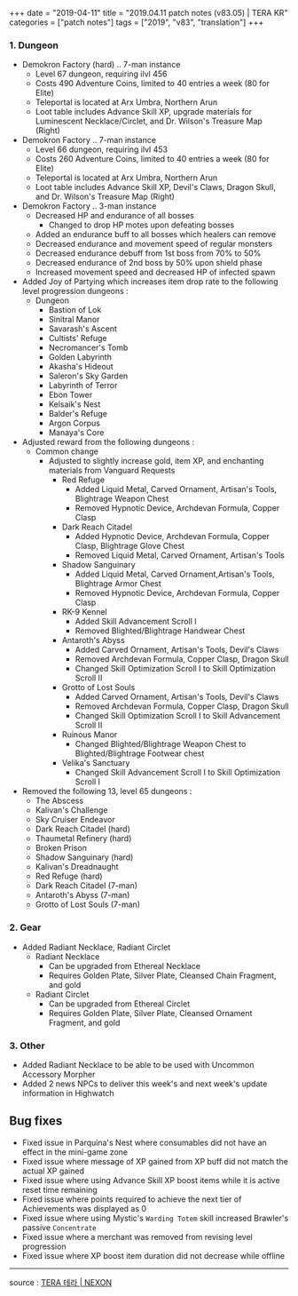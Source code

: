 +++
date = "2019-04-11"
title = "2019.04.11 patch notes (v83.05) | TERA KR"
categories = ["patch notes"]
tags = ["2019", "v83", "translation"]
+++

### 1. Dungeon
- Demokron Factory (hard) .. 7-man instance
  - Level 67 dungeon, requiring ilvl 456
  - Costs 490 Adventure Coins, limited to 40 entries a week (80 for Elite)
  - Teleportal is located at Arx Umbra, Northern Arun
  - Loot table includes Advance Skill XP, upgrade materials for Luminescent Necklace/Circlet, and Dr. Wilson's Treasure Map (Right)
- Demokron Factory .. 7-man instance
  - Level 66 dungeon, requiring ilvl 453
  - Costs 260 Adventure Coins, limited to 40 entries a week (80 for Elite)
  - Teleportal is located at Arx Umbra, Northern Arun
  - Loot table includes Advance Skill XP, Devil's Claws, Dragon Skull, and Dr. Wilson's Treasure Map (Right)
- Demokron Factory .. 3-man instance
  - Decreased HP and endurance of all bosses
    - Changed to drop HP motes upon defeating bosses
  - Added an endurance buff to all bosses which healers can remove
  - Decreased endurance and movement speed of regular monsters
  - Decreased endurance debuff from 1st boss from 70% to 50%
  - Decreased endurance of 2nd boss by 50% upon shield phase
  - Increased movement speed and decreased HP of infected spawn
- Added Joy of Partying which increases item drop rate to the following level progression dungeons :
  - Dungeon
    - Bastion of Lok
    - Sinitral Manor
    - Savarash's Ascent
    - Cultists' Refuge
    - Necromancer's Tomb
    - Golden Labyrinth
    - Akasha's Hideout
    - Saleron's Sky Garden
    - Labyrinth of Terror
    - Ebon Tower
    - Kelsaik's Nest
    - Balder's Refuge
    - Argon Corpus
    - Manaya's Core
- Adjusted reward from the following dungeons :
  - Common change
    - Adjusted to slightly increase gold, item XP, and enchanting materials from Vanguard Requests
      - Red Refuge
        - Added Liquid Metal, Carved Ornament, Artisan's Tools, Blightrage Weapon Chest
        - Removed Hypnotic Device, Archdevan Formula, Copper Clasp
      - Dark Reach Citadel
        - Added Hypnotic Device, Archdevan Formula, Copper Clasp, Blightrage Glove Chest
        - Removed Liquid Metal, Carved Ornament, Artisan's Tools
      - Shadow Sanguinary
        - Added Liquid Metal, Carved Ornament,Artisan's Tools, Blightrage Armor Chest
        - Removed Hypnotic Device, Archdevan Formula, Copper Clasp
      - RK-9 Kennel
        - Added Skill Advancement Scroll I
        - Removed Blighted/Blightrage Handwear Chest
      - Antaroth's Abyss
        - Added Carved Ornament, Artisan's Tools, Devil's Claws
        - Removed Archdevan Formula, Copper Clasp, Dragon Skull
        - Changed Skill Optimization Scroll I to Skill Optimization Scroll II
      - Grotto of Lost Souls
        - Added Carved Ornament, Artisan's Tools, Devil's Claws
        - Removed Archdevan Formula, Copper Clasp, Dragon Skull
        - Changed Skill Optimization Scroll I to Skill Advancement Scroll II
      - Ruinous Manor
        - Changed Blighted/Blightrage Weapon Chest to Blighted/Blightrage Footwear chest
      - Velika's Sanctuary
        - Changed Skill Advancement Scroll I to Skill Optimization Scroll I
- Removed the following 13, level 65 dungeons :
  - The Abscess
  - Kalivan's Challenge
  - Sky Cruiser Endeavor
  - Dark Reach Citadel (hard)
  - Thaumetal Refinery (hard)
  - Broken Prison
  - Shadow Sanguinary (hard)
  - Kalivan's Dreadnaught
  - Red Refuge (hard)
  - Dark Reach Citadel (7-man)
  - Antaroth's Abyss (7-man)
  - Grotto of Lost Souls (7-man)

### 2. Gear
- Added Radiant Necklace, Radiant Circlet
  - Radiant Necklace
    - Can be upgraded from Ethereal Necklace
    - Requires Golden Plate, Silver Plate, Cleansed Chain Fragment, and gold
  - Radiant Circlet
    - Can be upgraded from Ethereal Circlet
    - Requires Golden Plate, Silver Plate, Cleansed Ornament Fragment, and gold

### 3. Other
- Added Radiant Necklace to be able to be used with Uncommon Accessory Morpher
- Added 2 news NPCs to deliver this week's and next week's update information in Highwatch

## Bug fixes

- Fixed issue in Parquina's Nest where consumables did not have an effect in the mini-game zone
- Fixed issue where message of XP gained from XP buff did not match the actual XP gained
- Fixed issue where using Advance Skill XP boost items while it is active reset time remaining
- Fixed issue where points required to achieve the next tier of Achievements was displayed as 0
- Fixed issue where using Mystic's `Warding Totem` skill increased Brawler's passive `Concentrate`
- Fixed issue where a merchant was removed from revising level progression
- Fixed issue where XP boost item duration did not decrease while offline

----

source : [TERA 테라 | NEXON](http://tera.nexon.com/news/update/view.aspx?n4articlesn=388)
